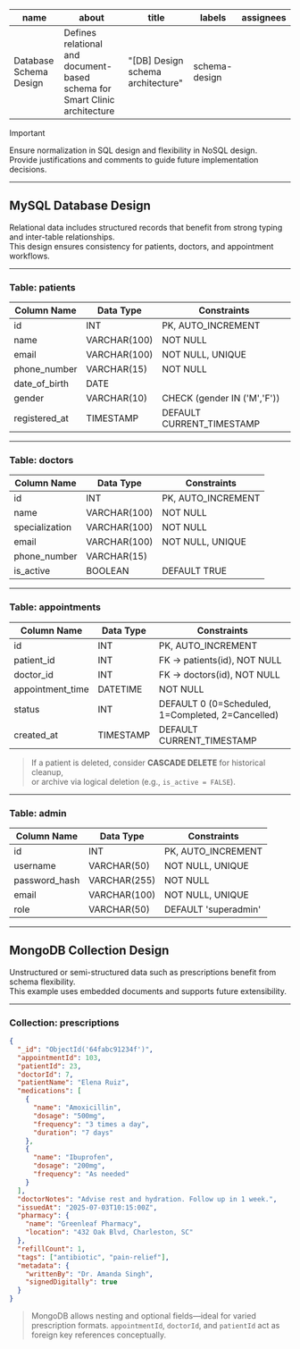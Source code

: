| name                  | about                                                                       | title                             | labels       | assignees |
|-----------------------|------------------------------------------------------------------------------|-----------------------------------|--------------|-----------|
| Database Schema Design | Defines relational and document-based schema for Smart Clinic architecture | "[DB] Design schema architecture" | schema-design |           |

> [!IMPORTANT]  
> Ensure normalization in SQL design and flexibility in NoSQL design.  
> Provide justifications and comments to guide future implementation decisions.

---

## **MySQL Database Design**

Relational data includes structured records that benefit from strong typing and inter-table relationships.  
This design ensures consistency for patients, doctors, and appointment workflows.

---

### **Table: patients**

| Column Name    | Data Type     | Constraints                  |
|----------------|---------------|------------------------------|
| id             | INT           | PK, AUTO_INCREMENT           |
| name           | VARCHAR(100)  | NOT NULL                     |
| email          | VARCHAR(100)  | NOT NULL, UNIQUE             |
| phone_number   | VARCHAR(15)   | NOT NULL                     |
| date_of_birth  | DATE          |                              |
| gender         | VARCHAR(10)   | CHECK (gender IN ('M','F'))  |
| registered_at  | TIMESTAMP     | DEFAULT CURRENT_TIMESTAMP    |

---

### **Table: doctors**

| Column Name     | Data Type     | Constraints                     |
|------------------|---------------|---------------------------------|
| id               | INT           | PK, AUTO_INCREMENT              |
| name             | VARCHAR(100)  | NOT NULL                        |
| specialization   | VARCHAR(100)  | NOT NULL                        |
| email            | VARCHAR(100)  | NOT NULL, UNIQUE                |
| phone_number     | VARCHAR(15)   |                                 |
| is_active        | BOOLEAN       | DEFAULT TRUE                    |

---

### **Table: appointments**

| Column Name      | Data Type     | Constraints                            |
|-------------------|---------------|----------------------------------------|
| id                | INT           | PK, AUTO_INCREMENT                     |
| patient_id        | INT           | FK → patients(id), NOT NULL            |
| doctor_id         | INT           | FK → doctors(id), NOT NULL             |
| appointment_time  | DATETIME      | NOT NULL                               |
| status            | INT           | DEFAULT 0 (0=Scheduled, 1=Completed, 2=Cancelled) |
| created_at        | TIMESTAMP     | DEFAULT CURRENT_TIMESTAMP              |

> If a patient is deleted, consider **CASCADE DELETE** for historical cleanup,  
> or archive via logical deletion (e.g., `is_active = FALSE`).

---

### **Table: admin**

| Column Name  | Data Type     | Constraints               |
|---------------|---------------|---------------------------|
| id            | INT           | PK, AUTO_INCREMENT        |
| username      | VARCHAR(50)   | NOT NULL, UNIQUE          |
| password_hash | VARCHAR(255)  | NOT NULL                  |
| email         | VARCHAR(100)  | NOT NULL, UNIQUE          |
| role          | VARCHAR(50)   | DEFAULT 'superadmin'      |

---

## **MongoDB Collection Design**

Unstructured or semi-structured data such as prescriptions benefit from schema flexibility.  
This example uses embedded documents and supports future extensibility.

---

### **Collection: prescriptions**

```json
{
  "_id": "ObjectId('64fabc91234f')",
  "appointmentId": 103,
  "patientId": 23,
  "doctorId": 7,
  "patientName": "Elena Ruiz",
  "medications": [
    {
      "name": "Amoxicillin",
      "dosage": "500mg",
      "frequency": "3 times a day",
      "duration": "7 days"
    },
    {
      "name": "Ibuprofen",
      "dosage": "200mg",
      "frequency": "As needed"
    }
  ],
  "doctorNotes": "Advise rest and hydration. Follow up in 1 week.",
  "issuedAt": "2025-07-03T10:15:00Z",
  "pharmacy": {
    "name": "Greenleaf Pharmacy",
    "location": "432 Oak Blvd, Charleston, SC"
  },
  "refillCount": 1,
  "tags": ["antibiotic", "pain-relief"],
  "metadata": {
    "writtenBy": "Dr. Amanda Singh",
    "signedDigitally": true
  }
}
````

> MongoDB allows nesting and optional fields—ideal for varied prescription formats.
> `appointmentId`, `doctorId`, and `patientId` act as foreign key references conceptually.



